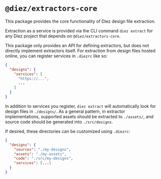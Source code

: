 # `@diez/extractors-core`

This package provides the core functionality of Diez design file extraction.

Extraction as a service is provided via the CLI command `diez extract` for any Diez project that depends on `@diez/extractors-core`.

This package only provides an API for defining extractors, but does not directly implement extractors itself. For extraction from design files hosted online, you can register services in `.diezrc` like so:

```json
{
  "designs": {
    "services": [
      "https://...",
      ...
    ]
  }
}
```

In addition to services you register, `diez extract` will automatically look for design files in `./designs/`. As a general pattern, in extractor implementations, supported assets should be extracted to `./assets/`, and source code should be generated into `./src/designs`.

If desired, these directories can be customized using `.diezrc`:

```json
{
  "designs": {
    "sources": "./my-designs",
    "assets": "./my-assets",
    "code": "./src/my-designs",
    "services": [...]
  }
}
```
